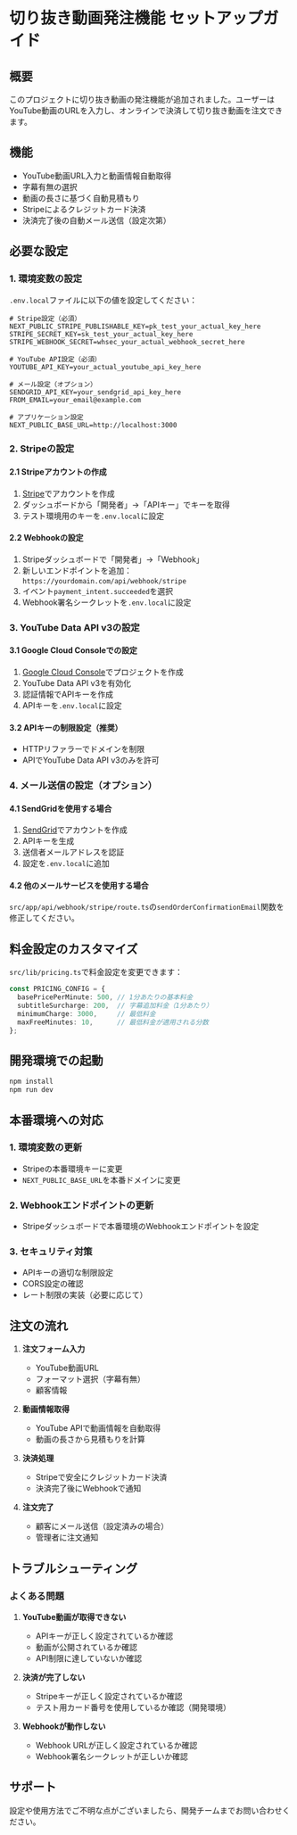 # 切り抜き動画発注機能 セットアップガイド

## 概要
このプロジェクトに切り抜き動画の発注機能が追加されました。ユーザーはYouTube動画のURLを入力し、オンラインで決済して切り抜き動画を注文できます。

## 機能
- YouTube動画URL入力と動画情報自動取得
- 字幕有無の選択
- 動画の長さに基づく自動見積もり
- Stripeによるクレジットカード決済
- 決済完了後の自動メール送信（設定次第）

## 必要な設定

### 1. 環境変数の設定
`.env.local`ファイルに以下の値を設定してください：

```env
# Stripe設定（必須）
NEXT_PUBLIC_STRIPE_PUBLISHABLE_KEY=pk_test_your_actual_key_here
STRIPE_SECRET_KEY=sk_test_your_actual_key_here
STRIPE_WEBHOOK_SECRET=whsec_your_actual_webhook_secret_here

# YouTube API設定（必須）
YOUTUBE_API_KEY=your_actual_youtube_api_key_here

# メール設定（オプション）
SENDGRID_API_KEY=your_sendgrid_api_key_here
FROM_EMAIL=your_email@example.com

# アプリケーション設定
NEXT_PUBLIC_BASE_URL=http://localhost:3000
```

### 2. Stripeの設定

#### 2.1 Stripeアカウントの作成
1. [Stripe](https://stripe.com)でアカウントを作成
2. ダッシュボードから「開発者」→「APIキー」でキーを取得
3. テスト環境用のキーを`.env.local`に設定

#### 2.2 Webhookの設定
1. Stripeダッシュボードで「開発者」→「Webhook」
2. 新しいエンドポイントを追加：`https://yourdomain.com/api/webhook/stripe`
3. イベント`payment_intent.succeeded`を選択
4. Webhook署名シークレットを`.env.local`に設定

### 3. YouTube Data API v3の設定

#### 3.1 Google Cloud Consoleでの設定
1. [Google Cloud Console](https://console.cloud.google.com/)でプロジェクトを作成
2. YouTube Data API v3を有効化
3. 認証情報でAPIキーを作成
4. APIキーを`.env.local`に設定

#### 3.2 APIキーの制限設定（推奨）
- HTTPリファラーでドメインを制限
- APIでYouTube Data API v3のみを許可

### 4. メール送信の設定（オプション）

#### 4.1 SendGridを使用する場合
1. [SendGrid](https://sendgrid.com)でアカウントを作成
2. APIキーを生成
3. 送信者メールアドレスを認証
4. 設定を`.env.local`に追加

#### 4.2 他のメールサービスを使用する場合
`src/app/api/webhook/stripe/route.ts`の`sendOrderConfirmationEmail`関数を修正してください。

## 料金設定のカスタマイズ

`src/lib/pricing.ts`で料金設定を変更できます：

```typescript
const PRICING_CONFIG = {
  basePricePerMinute: 500, // 1分あたりの基本料金
  subtitleSurcharge: 200,  // 字幕追加料金（1分あたり）
  minimumCharge: 3000,     // 最低料金
  maxFreeMinutes: 10,      // 最低料金が適用される分数
};
```

## 開発環境での起動

```bash
npm install
npm run dev
```

## 本番環境への対応

### 1. 環境変数の更新
- Stripeの本番環境キーに変更
- `NEXT_PUBLIC_BASE_URL`を本番ドメインに変更

### 2. Webhookエンドポイントの更新
- Stripeダッシュボードで本番環境のWebhookエンドポイントを設定

### 3. セキュリティ対策
- APIキーの適切な制限設定
- CORS設定の確認
- レート制限の実装（必要に応じて）

## 注文の流れ

1. **注文フォーム入力**
   - YouTube動画URL
   - フォーマット選択（字幕有無）
   - 顧客情報

2. **動画情報取得**
   - YouTube APIで動画情報を自動取得
   - 動画の長さから見積もりを計算

3. **決済処理**
   - Stripeで安全にクレジットカード決済
   - 決済完了後にWebhookで通知

4. **注文完了**
   - 顧客にメール送信（設定済みの場合）
   - 管理者に注文通知

## トラブルシューティング

### よくある問題

1. **YouTube動画が取得できない**
   - APIキーが正しく設定されているか確認
   - 動画が公開されているか確認
   - API制限に達していないか確認

2. **決済が完了しない**
   - Stripeキーが正しく設定されているか確認
   - テスト用カード番号を使用しているか確認（開発環境）

3. **Webhookが動作しない**
   - Webhook URLが正しく設定されているか確認
   - Webhook署名シークレットが正しいか確認

## サポート

設定や使用方法でご不明な点がございましたら、開発チームまでお問い合わせください。